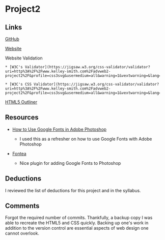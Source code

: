 # Project2

## Links

[GitHub](https://github.com/Animal61/project_final2_smith_steven)

[Website](http://www.kelley-smith.com/advweb2-project2)

Website Validation

    * [W3C's Validator](https://jigsaw.w3.org/css-validator/validator?uri=http%3A%2F%2Fwww.kelley-smith.com%2Fadvweb2-project2%2F&profile=css3svg&usermedium=all&warning=1&vextwarning=&lang=en)

    * [W3C's CSS Validator](https://jigsaw.w3.org/css-validator/validator?uri=http%3A%2F%2Fwww.kelley-smith.com%2Fadvweb2-project2%2F&profile=css3svg&usermedium=all&warning=1&vextwarning=&lang=en)

[HTML5 Outliner](https://gsnedders.html5.org/outliner/process.py?url=http%3A%2F%2Fwww.kelley-smith.com%2Fadvweb2-project2%2F)

## Resources

* [How to Use Google Fonts in Adobe Photoshop ](https://www.makeuseof.com/tag/use-google-fonts-adobe-photoshop/)

    * I used this as a refresher on how to use Google Fonts with Adobe Photoshop

* [Fontea](https://fontea.madebysource.com/)

    * Nice plugin for adding Google Fonts to Photoshop

## Deductions

I reviewed the list of deductions for this project and in
the syllabus.

## Comments

Forgot the required number of commits. Thankfully, a backup copy I was able to recreate the HTML5 and CSS quickly. Backing up one's work in addition to the version control are essential aspects of web design one cannot overlook.
